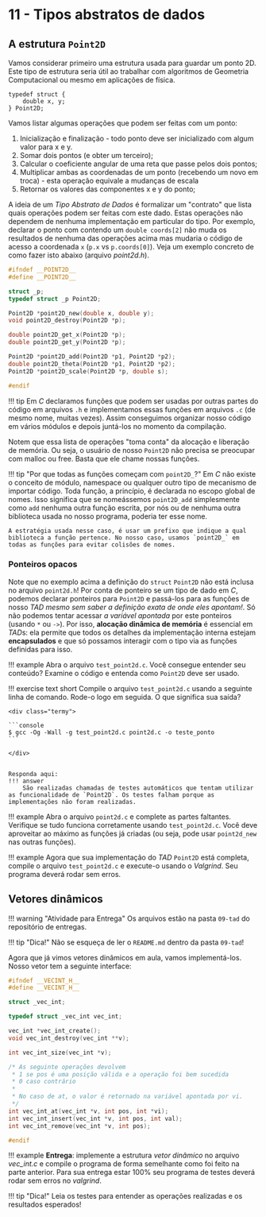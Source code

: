 # 11 - Tipos abstratos de dados

## A estrutura `Point2D`

Vamos considerar primeiro uma estrutura usada para guardar um ponto 2D. Este tipo de estrutura seria útil ao trabalhar com algoritmos de Geometria Computacional ou mesmo em aplicações de física.

~~~{.C}
typedef struct {
    double x, y;
} Point2D;
~~~

Vamos listar algumas operações que podem ser feitas com um ponto:

1. Inicialização e finalização - todo ponto deve ser inicializado com algum valor para x e y.
1. Somar dois pontos (e obter um terceiro);
1. Calcular o coeficiente angular de uma reta que passe pelos dois pontos;
1. Multiplicar ambas as coordenadas de um ponto (recebendo um novo em troca) - esta operação equivale a mudanças de escala
1. Retornar os valores das componentes x e y do ponto;

A ideia de um *Tipo Abstrato de Dados* é formalizar um "contrato" que lista quais operações podem ser feitas com este dado. Estas operações não dependem de nenhuma implementação em particular do tipo. Por exemplo, declarar o ponto com contendo um `double coords[2]` não muda os resultados de nenhuma das operações acima mas mudaria o código de acesso a coordenada `x` (`p.x` vs `p.coords[0]`). Veja um exemplo concreto de como fazer isto abaixo (arquivo *point2d.h*).

```c
#ifndef __POINT2D__
#define __POINT2D__

struct _p;
typedef struct _p Point2D;

Point2D *point2D_new(double x, double y);
void point2D_destroy(Point2D *p);

double point2D_get_x(Point2D *p);
double point2D_get_y(Point2D *p);

Point2D *point2D_add(Point2D *p1, Point2D *p2);
double point2D_theta(Point2D *p1, Point2D *p2);
Point2D *point2D_scale(Point2D *p, double s);

#endif
```

!!! tip
    Em *C* declaramos funções que podem ser usadas por outras partes do código em arquivos `.h` e implementamos essas funções em arquivos `.c` (de mesmo nome, muitas vezes). Assim conseguimos organizar nosso código em vários módulos e depois juntá-los no momento da compilação. 

Notem que essa lista de operações "toma conta" da alocação e liberação de memória. Ou seja, o usuário de nosso `Point2D` não precisa se preocupar com malloc ou free. Basta que ele chame nossas funções.

!!! tip "Por que todas as funções começam com `point2D_`?"
    Em *C* não existe o conceito de módulo, namespace ou qualquer outro tipo de mecanismo de importar código. Toda função, a princípio, é declarada no escopo global de nomes. Isso significa que se nomeássemos `point2D_add` simplesmente como `add` nenhuma outra função escrita, por nós ou de nenhuma outra biblioteca usada no nosso programa, poderia ter esse nome.

    A estratégia usada nesse caso, é usar um prefixo que indique a qual biblioteca a função pertence. No nosso caso, usamos `point2D_` em todas as funções para evitar colisões de nomes. 
    

### Ponteiros opacos

Note que no exemplo acima a definição do `struct` `Point2D` não está inclusa no arquivo `point2d.h`! Por conta de ponteiro se um tipo de dado em *C*, podemos declarar ponteiros para `Point2D` e passá-los para as funções de nosso *TAD* *mesmo sem saber a definição exata de onde eles apontam!*. Só não podemos tentar acessar *a variável apontada* por este ponteiros (usando `*` ou `->`). Por isso, **alocação dinâmica de memória** é essencial em *TAD*s: ela permite que todos os detalhes da implementação interna estejam **encapsulados** e que só possamos interagir com o tipo via as funções definidas para isso.

!!! example
    Abra o arquivo `test_point2d.c`. Você consegue entender seu conteúdo? Examine o código e entenda como `Point2D` deve ser usado.

!!! exercise text short
    Compile o arquivo `test_point2d.c` usando a seguinte linha de comando. Rode-o logo em seguida. O que significa sua saída?

    <div class="termy">

    ```console
    $ gcc -Og -Wall -g test_point2d.c point2d.c -o teste_ponto
    ```

    </div>


    Responda aqui:
    !!! answer
        São realizadas chamadas de testes automáticos que tentam utilizar as funcionalidade de `Point2D`. Os testes falham porque as implementações não foram realizadas.

!!! example
    Abra o arquivo `point2d.c` e complete as partes faltantes. Verifique se tudo funciona corretamente usando `test_point2d.c`. Você deve aproveitar ao máximo as funções já criadas (ou seja, pode usar `point2d_new` nas outras funções).

!!! example
    Agora que sua implementação do *TAD* `Point2D` está completa, compile o arquivo `test_point2d.c` e execute-o usando o *Valgrind*. Seu programa deverá rodar sem erros.

## Vetores dinâmicos

!!! warning "Atividade para Entrega"
    Os arquivos estão na pasta `09-tad` do repositório de entregas.

!!! tip "Dica!"
    Não se esqueça de ler o `README.md` dentro da pasta `09-tad`!

Agora que já vimos vetores dinâmicos em aula, vamos implementá-los. Nosso vetor tem a seguinte interface:

```c
#ifndef __VECINT_H__
#define __VECINT_H__

struct _vec_int;

typedef struct _vec_int vec_int;

vec_int *vec_int_create();
void vec_int_destroy(vec_int **v);

int vec_int_size(vec_int *v);

/* As seguinte operações devolvem
 * 1 se pos é uma posição válida e a operação foi bem sucedida
 * 0 caso contrário
 *
 * No caso de at, o valor é retornado na variável apontada por vi.
 */
int vec_int_at(vec_int *v, int pos, int *vi);
int vec_int_insert(vec_int *v, int pos, int val);
int vec_int_remove(vec_int *v, int pos);

#endif
```

!!! example
    **Entrega**: implemente a estrutura *vetor dinâmico* no arquivo *vec_int.c* e compile o programa de forma semelhante como foi feito na parte anterior. Para sua entrega estar 100% seu programa de testes deverá rodar sem erros no *valgrind*.

!!! tip "Dica!"
    Leia os testes para entender as operações realizadas e os resultados esperados!
